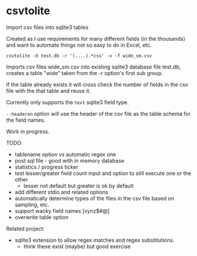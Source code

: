 # csvtolite
Import csv files into sqlite3 tables

Created as I use requirements for many different fields (in the thousands) and want 
to automate things not so easy to do in Excel, etc.

```
csvtolite -d test.db -r '(....).*csv' -v -f wide_sm.csv
```

Imports csv files wide_sm.csv into existing sqlite3 database file test.db, 
creates a table "wide" taken from the -r option's first sub group.

If the table already exists it will cross check the number of fields in the csv file
with the that table and reuse it.

Currently only supports the `text` sqlite3 field type.

`--headeron` option will use the header of the csv file as the table schema for the field names.

Work in progress.

TODO:

- tablename option vs automatic regex one
- post sql file - good with in memory database
- statistics / progress ticker
- test lesser/greater field count input and option to still execute one or the other
  - lesser not default but greater is ok by default
- add different stdio and related options
- automatically determine types of the files in the csv file based on sampling, etc.
- support wacky field names [xynz$#@]
- overwrite table option

Related project:
- sqlite3 extension to allow regex matches and regex substitutions.
  - think these exist (maybe) but good exercise
